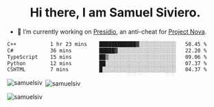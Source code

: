 <h1 align="center">Hi there, I am Samuel Siviero.</h1>

- 🔭 I’m currently working on [Presidio](https://presidio.ac), an anti-cheat for [Project Nova](https://discord.gg/novafn).

<!--START_SECTION:waka-->

```txt
C++           1 hr 23 mins    ████████████▓░░░░░░░░░░░░   50.45 %
C#            36 mins         █████▓░░░░░░░░░░░░░░░░░░░   22.20 %
TypeScript    15 mins         ██▒░░░░░░░░░░░░░░░░░░░░░░   09.06 %
Python        12 mins         ██░░░░░░░░░░░░░░░░░░░░░░░   07.37 %
CSHTML        7 mins          █░░░░░░░░░░░░░░░░░░░░░░░░   04.37 %
```

<!--END_SECTION:waka-->

<p><img align="left" src="https://github-readme-stats.vercel.app/api/top-langs?username=samuelsiv&show_icons=true&locale=en&layout=compact&theme=radical" alt="samuelsiv" /></p>

<p>&nbsp;<img align="center" src="https://github-readme-stats.vercel.app/api?username=samuelsiv&show_icons=true&locale=en&theme=radical" alt="samuelsiv" /></p>
<p align="left"> <img src="https://komarev.com/ghpvc/?username=samuelsiv&label=Profile%20views&color=0e75b6&style=flat" alt="samuelsiv" /> </p>
